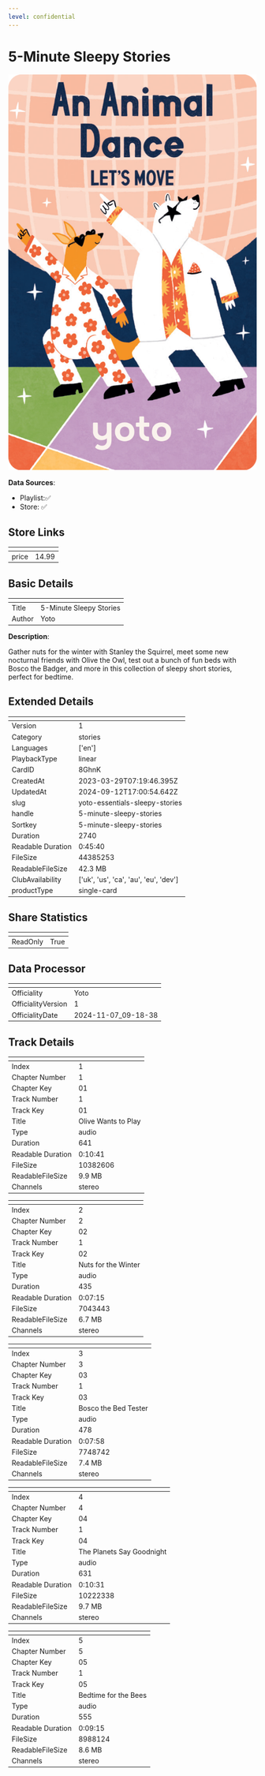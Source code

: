 ```yaml
---
level: confidential
---
```

# 5-Minute Sleepy Stories

![card_[8GhnK].png](../../img/cards/card_[8GhnK].png)

**Data Sources**: 

- Playlist:✅
- Store: ✅


## Store Links

| <!-- --> | <!-- --> |
| - | - |
| price | 14.99 |


## Basic Details

| <!-- --> | <!-- --> |
| - | - |
| Title | 5-Minute Sleepy Stories |
| Author | Yoto |

**Description**:

Gather nuts for the winter with Stanley the Squirrel, meet some new nocturnal friends with Olive the Owl, test out a bunch of fun beds with Bosco the Badger, and more in this collection of sleepy short stories, perfect for bedtime.


## Extended Details

| <!-- --> | <!-- --> |
| - | - |
| Version | 1 |
| Category | stories |
| Languages | ['en'] |
| PlaybackType | linear |
| CardID | 8GhnK |
| CreatedAt | 2023-03-29T07:19:46.395Z |
| UpdatedAt | 2024-09-12T17:00:54.642Z |
| slug | yoto-essentials-sleepy-stories |
| handle | 5-minute-sleepy-stories |
| Sortkey | 5-minute-sleepy-stories |
| Duration | 2740 |
| Readable Duration | 0:45:40 |
| FileSize | 44385253 |
| ReadableFileSize | 42.3 MB |
| ClubAvailability | ['uk', 'us', 'ca', 'au', 'eu', 'dev'] |
| productType | single-card |


## Share Statistics

| <!-- --> | <!-- --> |
| - | - |
| ReadOnly | True |


## Data Processor

| <!-- --> | <!-- --> |
| - | - |
| Officiality | Yoto
| OfficialityVersion | 1
| OfficialityDate | 2024-11-07_09-18-38


## Track Details

| <!-- --> | <!-- --> |
| - | - |
| Index | 1 |
| Chapter Number | 1 |
| Chapter Key | 01 |
| Track Number | 1 |
| Track Key | 01 |
| Title | Olive Wants to Play |
| Type | audio |
| Duration | 641 |
| Readable Duration | 0:10:41 |
| FileSize | 10382606 |
| ReadableFileSize | 9.9 MB |
| Channels | stereo |

| <!-- --> | <!-- --> |
| - | - |
| Index | 2 |
| Chapter Number | 2 |
| Chapter Key | 02 |
| Track Number | 1 |
| Track Key | 02 |
| Title | Nuts for the Winter |
| Type | audio |
| Duration | 435 |
| Readable Duration | 0:07:15 |
| FileSize | 7043443 |
| ReadableFileSize | 6.7 MB |
| Channels | stereo |

| <!-- --> | <!-- --> |
| - | - |
| Index | 3 |
| Chapter Number | 3 |
| Chapter Key | 03 |
| Track Number | 1 |
| Track Key | 03 |
| Title | Bosco the Bed Tester |
| Type | audio |
| Duration | 478 |
| Readable Duration | 0:07:58 |
| FileSize | 7748742 |
| ReadableFileSize | 7.4 MB |
| Channels | stereo |

| <!-- --> | <!-- --> |
| - | - |
| Index | 4 |
| Chapter Number | 4 |
| Chapter Key | 04 |
| Track Number | 1 |
| Track Key | 04 |
| Title | The Planets Say Goodnight |
| Type | audio |
| Duration | 631 |
| Readable Duration | 0:10:31 |
| FileSize | 10222338 |
| ReadableFileSize | 9.7 MB |
| Channels | stereo |

| <!-- --> | <!-- --> |
| - | - |
| Index | 5 |
| Chapter Number | 5 |
| Chapter Key | 05 |
| Track Number | 1 |
| Track Key | 05 |
| Title | Bedtime for the Bees |
| Type | audio |
| Duration | 555 |
| Readable Duration | 0:09:15 |
| FileSize | 8988124 |
| ReadableFileSize | 8.6 MB |
| Channels | stereo |

